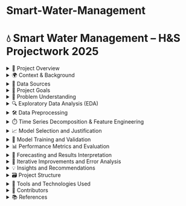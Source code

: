 # Smart-Water-Management

# 💧 Smart Water Management – H&S Projectwork 2025

<details>
<summary>📌 Project Overview</summary>

A time series analysis and forecasting project focused on helping water supply companies predict water levels across various types of waterbodies. This aims to support sustainable water management decisions based on seasonal and geographical data.

</details>

<details>
<summary>🌍 Context & Background</summary>

Waterbodies like aquifers, lakes, rivers, and springs behave differently due to their unique characteristics. The project is based on datasets that simulate real-world monitoring challenges, derived from the Acea Smart Water Prediction challenge.

</details>

<details>
<summary>💾 Data Sources</summary>

- Simulated datasets for:
  - Aquifer
  - Lake
  - River
  - Water Spring
- Climate-related data (rainfall, temperature)
- [Kaggle Competition – Acea Water Prediction](https://www.kaggle.com/competitions/acea-water-prediction)

</details>

<details>
<summary>🎯 Project Goals</summary>

- Predict daily water levels and flow for different waterbody types.
- Enable data-driven decisions for daily water management and long-term planning.
- Build an accurate and interpretable forecasting model.

</details>

<details>
<summary>🧠 Problem Understanding</summary>

- Understanding the non-correlation between different waterbodies.
- Recognizing the seasonal patterns of replenishment and drainage.
- Identifying key predictive features per dataset.

</details>

<details>
<summary>🔍 Exploratory Data Analysis (EDA)</summary>

- Summary statistics and missing values
- Seasonal trends and periodic patterns
- Correlation between climate features and water levels

</details>

<details>
<summary>🛠️ Data Preprocessing</summary>

- Handling missing data
- Normalization and scaling
- Feature selection and filtering

</details>

<details>
<summary>⏱️ Time Series Decomposition & Feature Engineering</summary>

- Seasonal decomposition
- Lag features and rolling statistics
- Domain-specific feature engineering

</details>

<details>
<summary>📈 Model Selection and Justification</summary>

- Evaluation of various models:
  - ARIMA
  - Prophet
  - LSTM
  - XGBoost/Random Forests
- Justification of the final model based on dataset characteristics

</details>

<details>
<summary>🧪 Model Training and Validation</summary>

- Cross-validation strategy
- Hyperparameter tuning
- Train-test split methodology

</details>

<details>
<summary>📊 Performance Metrics and Evaluation</summary>

- RMSE, MAE, MAPE
- Visual comparison: actual vs predicted
- Model robustness and overfitting analysis

</details>

<details>
<summary>📆 Forecasting and Results Interpretation</summary>

- Final forecasts per waterbody
- Interpretation of predicted values
- Use cases for water resource management

</details>

<details>
<summary>🔄 Iterative Improvements and Error Analysis</summary>

- Model refinement cycles
- Analysis of outliers and anomalies
- Post-mortem on prediction failures

</details>

<details>
<summary>💡 Insights and Recommendations</summary>

- Recommendations for operational decision-making
- Suggestions for real-world implementation
- Policy and sustainability implications

</details>

<details>
<summary>🗃️ Project Structure</summary>


</details>

<details>
<summary>🧰 Tools and Technologies Used</summary>

- Python
- Pandas, NumPy
- Matplotlib, Seaborn, Plotly
- Scikit-learn, Statsmodels, XGBoost
- TensorFlow/Keras
- Power BI
- PostgreSQL

</details>


<details>
<summary>🙋 Contributors</summary>

- Niloofar Soltani 
- Volodymyr Kulyk
</details>

<details>
<summary>📚 References</summary>


</details>
